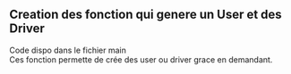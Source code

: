 ## Creation des fonction qui genere un User et des Driver
Code dispo dans le fichier main\
Ces fonction permette de crée des user ou driver grace en demandant.
